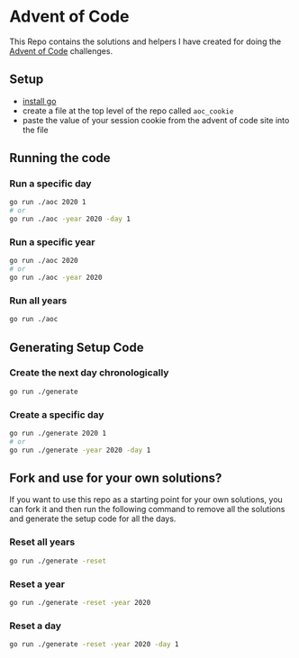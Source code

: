 # Advent of Code

This Repo contains the solutions and helpers I have created for doing the [Advent of Code](https://adventofcode.com/) challenges.

## Setup

- [install go](https://golang.org/doc/install)
- create a file at the top level of the repo called `aoc_cookie`
- paste the value of your session cookie from the advent of code site into the file

## Running the code

### Run a specific day

```bash
go run ./aoc 2020 1
# or
go run ./aoc -year 2020 -day 1
```

### Run a specific year

```bash
go run ./aoc 2020
# or
go run ./aoc -year 2020
```

### Run all years

```bash
go run ./aoc
```

## Generating Setup Code

### Create the next day chronologically

```bash
go run ./generate
```

### Create a specific day

```bash
go run ./generate 2020 1
# or
go run ./generate -year 2020 -day 1
```

## Fork and use for your own solutions?

If you want to use this repo as a starting point for your own solutions, you can fork it and then run the following command to remove all the solutions and generate the setup code for all the days.

### Reset all years

```bash
go run ./generate -reset
```

### Reset a year

```bash
go run ./generate -reset -year 2020
```

### Reset a day

```bash
go run ./generate -reset -year 2020 -day 1
```
